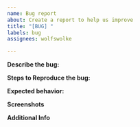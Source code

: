 ```yaml
---
name: Bug report
about: Create a report to help us improve
title: "[BUG] "
labels: bug
assignees: wolfswolke

---
```


**Describe the bug:**


**Steps to Reproduce the bug:**


**Expected behavior:**


**Screenshots**


**Additional Info**
